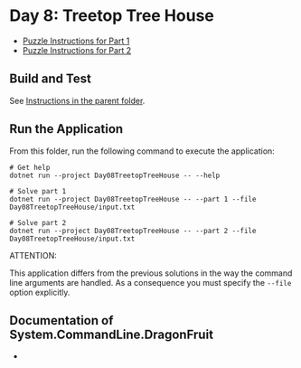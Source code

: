 # Day 8: Treetop Tree House

- [Puzzle Instructions for Part 1](./PUZZLE-PART-1.md)
- [Puzzle Instructions for Part 2](./PUZZLE-PART-2.md)

## Build and Test

See [Instructions in the parent folder](../README.md).

## Run the Application

From this folder, run the following command to execute the application:

```shell
# Get help
dotnet run --project Day08TreetopTreeHouse -- --help

# Solve part 1
dotnet run --project Day08TreetopTreeHouse -- --part 1 --file Day08TreetopTreeHouse/input.txt

# Solve part 2
dotnet run --project Day08TreetopTreeHouse -- --part 2 --file Day08TreetopTreeHouse/input.txt
```

ATTENTION:

This application differs from the previous solutions in the way the command line
arguments are handled. As a consequence you must specify the `--file` option
explicitly.

## Documentation of System.CommandLine.DragonFruit

- 